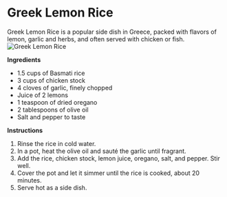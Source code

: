 # Greek Lemon Rice

Greek Lemon Rice is a popular side dish in Greece, packed with flavors of lemon, garlic and herbs, and often served with chicken or fish.
![Greek Lemon Rice](https://source.unsplash.com/random/?GreekLemonRice)

**Ingredients**
- 1.5 cups of Basmati rice
- 3 cups of chicken stock
- 4 cloves of garlic, finely chopped
- Juice of 2 lemons
- 1 teaspoon of dried oregano
- 2 tablespoons of olive oil
- Salt and pepper to taste

**Instructions**
1. Rinse the rice in cold water.
2. In a pot, heat the olive oil and sauté the garlic until fragrant.
3. Add the rice, chicken stock, lemon juice, oregano, salt, and pepper. Stir well.
4. Cover the pot and let it simmer until the rice is cooked, about 20 minutes.
5. Serve hot as a side dish.